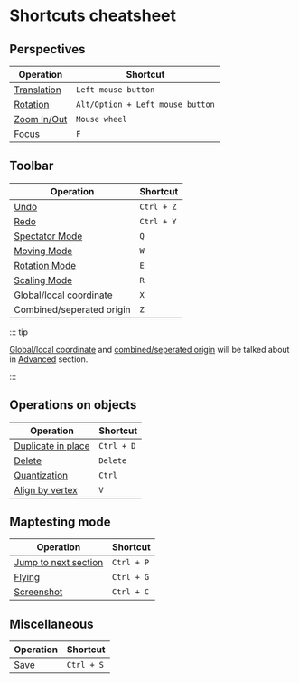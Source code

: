 # Shortcuts cheatsheet

## Perspectives

| Operation                               | Shortcut                         |
| --------------------------------------- | -------------------------------- |
| [Translation](/start/basics.md#平移视图) | `Left mouse button`              |
| [Rotation](/start/basics.md#旋转视图)    | `Alt/Option + Left mouse button` |
| [Zoom In/Out](/start/basics.md#缩放视图) | `Mouse wheel`                    |
| [Focus](/start/basics.md#聚焦)          | `F`                              |

## Toolbar

| Operation                                 | Shortcut   |
| ----------------------------------------- | ---------- |
| [Undo](/start/basics.md#撤销与还原)         | `Ctrl + Z` |
| [Redo](/start/basics.md#撤销与还原)         | `Ctrl + Y` |
| [Spectator Mode](/start/basics.md#观察模式) | `Q`        |
| [Moving Mode](/start/basics.md#移动模式)    | `W`        |
| [Rotation Mode](/start/basics.md#旋转模式)  | `E`        |
| [Scaling Mode](/start/basics.md#缩放模式)   | `R`        |
| Global/local coordinate                    | `X`        |
| Combined/seperated origin                  | `Z`        |

::: tip

[Global/local coordinate]() and [combined/seperated origin]() will be talked about in [Advanced]() section.

:::

## Operations on objects

| Operation                                        | Shortcut   |
| ------------------------------------------------ | ---------- |
| [Duplicate in place](/start/basics.md#复制元件)   | `Ctrl + D` |
| [Delete](/start/basics.md#删除元件)               | `Delete`   |
| [Quantization](/start/basics.md#量化)            | `Ctrl`     |
| [Align by vertex](/start/alignment.md#顶点对齐)   | `V`        |

## Maptesting mode

| Operation                                        | Shortcut   |
| ------------------------------------------------ | ---------- |
| [Jump to next section](/start/basics.md#跳节)     | `Ctrl + P` |
| [Flying](/start/basics.md#飞行)                   | `Ctrl + G` |
| [Screenshot](/start/basics.md#截图)               | `Ctrl + C` |

## Miscellaneous

| Operation                    | Shortcut   |
| ---------------------------- | ---------- |
| [Save](/start/basics.md#保存) | `Ctrl + S` |
